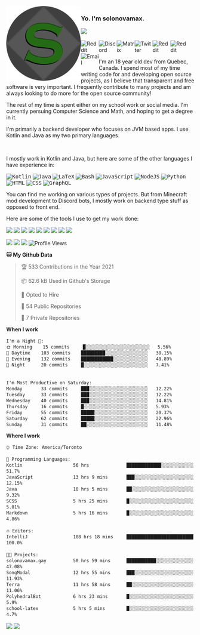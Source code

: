 <img align="left" alt="Avatar" width="200px" src="https://raw.githubusercontent.com/solonovamax/solonovamax/main/solonovamax-circle.png" />

### Yo. I'm solonovamax.

<a href="https://github.com/ryo-ma/github-profile-trophy"><img src="https://github-profile-trophy.vercel.app/?username=pierreschwang&margin-w=15&row=1"/></a> 

<a href="https://gitlab.com/solonovamax">
    <img align="left" alt="Reddit" width="48px" src="https://img.icons8.com/color/2x/gitlab.png">
</a>

<a href="https://discord.solonovamax.gay">
    <img align="left" alt="Discord" width="48px" src="https://img.icons8.com/color/2x/discord-logo.png">
</a>

<a href="https://matrix.to/#/@solonovamax:matrix.org">
    <img align="left" alt="Matrix" width="48px" src="https://img.icons8.com/material/2x/matrix-logo.png">
</a>

<a href="https://twitter.com/solonovamax">
    <img align="left" alt="Twitter" width="48px" src="https://img.icons8.com/color/2x/twitter.png">
</a>

<!-- <a href="https://twitch.tv/solonovamax">
    <img align="left" alt="Twitch" width="48px" src="https://img.icons8.com/color/2x/twitch.png">
</a> -->

<a href="https://reddit.com/u/solonovamax">
    <img align="left" alt="Reddit" width="48px" src="https://img.icons8.com/color/2x/reddit.png">
</a>

<a href="https://www.youtube.com/channel/UCTxCeyGu41WfEBT8mXpjHMA">
    <img align="left" alt="Reddit" width="48px" src="https://img.icons8.com/color/2x/youtube.png">
</a>

<a href="mailto:solonovamax@12oclockpoint.com">
    <img align="left" alt="Email" width="48px" src="https://img.icons8.com/fluency/2x/mail.png">
</a>

<!-- <a href="https://open.spotify.com/user/solonovamax">
    <img align="left" alt="Spotify" width="48px" src="https://img.icons8.com/color/2x/spotify.png">
</a> -->

<br/>
<br/>

I'm an 18 year old dev from Quebec, Canada.
I spend most of my time writing code for and developing open source projects, as I believe that transparent and free software is very important.
I frequently contribute to many projects and am always looking to do more for the open source community!

The rest of my time is spent either on my school work or social media. I'm currently persuing Computer Science and Math, and hoping to get a degree in it.

I'm primarily a backend developer who focuses on JVM based apps. I use Kotlin and Java as my two primary languages.

<br/>

I mostly work in Kotlin and Java, but here are some of the other languages I have experience in:

<kbd><img height="32" alt="Kotlin" src="https://img.icons8.com/color/1x/kotlin.png"></kbd>
<kbd><img height="32" alt="Java" src="https://img.icons8.com/color/1x/java-coffee-cup-logo.png"></kbd>
<kbd><img height="32" alt="LaTeX" src="https://img.icons8.com/color/1x/latex.png"></kbd>
<kbd><img height="32" alt="Bash" src="https://img.icons8.com/color/1x/console.png"></kbd>
<kbd><img height="32" alt="JavaScript" src="https://img.icons8.com/color/1x/javascript.png"></kbd>
<kbd><img height="32" alt="NodeJS" src="https://img.icons8.com/color/1x/nodejs.png"></kbd>
<kbd><img height="32" alt="Python" src="https://img.icons8.com/color/1x/python.png"></kbd>
<kbd><img height="32" alt="HTML" src="https://img.icons8.com/color/1x/html-5.png"></kbd>
<kbd><img height="32" alt="CSS" src="https://img.icons8.com/color/1x/css3.png"></kbd>
<kbd><img height="32" alt="GraphQL" src="https://img.icons8.com/color/1x/graphql.png"></kbd>

You can find me working on various types of projects.
But from Minecraft mod development to Discord bots, I mostly work on backend type stuff as opposed to front end.

Here are some of the tools I use to get my work done:

<kbd><img height="32" src="https://img.icons8.com/color/2x/intellij-idea.png"></kbd>
<kbd><img height="32" src="https://img.icons8.com/color/2x/linux.png"></kbd>
<kbd><img height="32" src="https://img.icons8.com/fluent/2x/console.png"></kbd>
<kbd><img height="32" src="https://img.icons8.com/color/2x/open-source.png"></kbd>
<kbd><img height="32" src="https://img.icons8.com/color/2x/git.png"></kbd>
<kbd><img height="32" src="https://img.icons8.com/color/2x/docker.png"></kbd>
<kbd><img height="32" src="https://img.icons8.com/color/2x/mongodb.png"></kbd>
<kbd><img height="32" src="https://img.icons8.com/color/2x/nginx.png"></kbd>
<kbd><img height="32" src="https://img.icons8.com/metro/2x/mysql.png"></kbd>

![](https://img.shields.io/badge/OS-Arch%20Linux-informational?style=flat&logo=Arch%20Linux&logoColor=white&color=007ec6)
![](https://img.shields.io/badge/Editor-IntelliJ%20Idea-informational?style=flat&logo=IntelliJ%20Idea&logoColor=white&color=007ec6)
![](https://img.shields.io/badge/Main%20Languages-Java%20%26%20Kotlin-informational?style=flat&logo=Java&logoColor=white&color=007ec6)
![Profile Views](https://komarev.com/ghpvc/?username=solonovamax&color=blue&style=flat)


<!--START_SECTION:waka-->
**🐱 My Github Data** 

> 🏆 533 Contributions in the Year 2021
 > 
> 📦 62.6 kB Used in Github's Storage 
 > 
> 💼 Opted to Hire
 > 
> 📜 54 Public Repositories 
 > 
> 🔑 7 Private Repositories  
 > 
**When I work** 

```text
I'm a Night 🦉: 
🌞 Morning    15 commits     █░░░░░░░░░░░░░░░░░░░░░░░░   5.56% 
🌆 Daytime    103 commits    █████████░░░░░░░░░░░░░░░░   38.15% 
🌃 Evening    132 commits    ████████████░░░░░░░░░░░░░   48.89% 
🌙 Night      20 commits     █░░░░░░░░░░░░░░░░░░░░░░░░   7.41%


I'm Most Productive on Saturday: 
Monday       33 commits     ███░░░░░░░░░░░░░░░░░░░░░░   12.22% 
Tuesday      33 commits     ███░░░░░░░░░░░░░░░░░░░░░░   12.22% 
Wednesday    40 commits     ███░░░░░░░░░░░░░░░░░░░░░░   14.81% 
Thursday     16 commits     █░░░░░░░░░░░░░░░░░░░░░░░░   5.93% 
Friday       55 commits     █████░░░░░░░░░░░░░░░░░░░░   20.37% 
Saturday     62 commits     █████░░░░░░░░░░░░░░░░░░░░   22.96% 
Sunday       31 commits     ██░░░░░░░░░░░░░░░░░░░░░░░   11.48%

```


**Where I work** 

```text
⌚︎ Time Zone: America/Toronto

💬 Programming Languages: 
Kotlin                   56 hrs              █████████████░░░░░░░░░░░░   51.7% 
JavaScript               13 hrs 9 mins       ███░░░░░░░░░░░░░░░░░░░░░░   12.15% 
Java                     10 hrs 5 mins       ██░░░░░░░░░░░░░░░░░░░░░░░   9.32% 
SCSS                     5 hrs 25 mins       █░░░░░░░░░░░░░░░░░░░░░░░░   5.01% 
Markdown                 5 hrs 16 mins       █░░░░░░░░░░░░░░░░░░░░░░░░   4.86%

🔥 Editors: 
IntelliJ                 108 hrs 18 mins     █████████████████████████   100.0%

🐱‍💻 Projects: 
solonovamax.gay          50 hrs 59 mins      ███████████░░░░░░░░░░░░░░   47.08% 
SongModal                12 hrs 55 mins      ███░░░░░░░░░░░░░░░░░░░░░░   11.93% 
Terra                    11 hrs 58 mins      ██░░░░░░░░░░░░░░░░░░░░░░░   11.06% 
PolyhedralBot            6 hrs 23 mins       █░░░░░░░░░░░░░░░░░░░░░░░░   5.9% 
school-latex             5 hrs 5 mins        █░░░░░░░░░░░░░░░░░░░░░░░░   4.7%

```


<!--END_SECTION:waka-->

<div style="white-space:nowrap;width:100%;position: relative;display: inline-block">
<img align="center" src="https://github-readme-stats.vercel.app/api?username=solonovamax&custom_title=solonovamax%27s%20Github%20Stats&langs_count=5&include_all_commits=true&count_private=true&show_icons=true&theme=github_dark"/>
<img align="center" src="https://github-readme-stats.vercel.app/api/wakatime?username=solonovamax&custom_title=solonovamax%27s%20Primary%20Languages&langs_count=10&show_icons=true&theme=github_dark"/>
</div>
